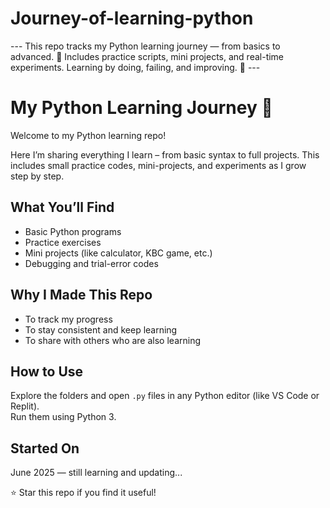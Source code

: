# Journey-of-learning-python
---  This repo tracks my Python learning journey — from basics to advanced. 🐍 Includes practice scripts, mini projects, and real-time experiments. Learning by doing, failing, and improving. 🚀   ---
# My Python Learning Journey 🐍

Welcome to my Python learning repo!

Here I’m sharing everything I learn – from basic syntax to full projects. This includes small practice codes, mini-projects, and experiments as I grow step by step.

## What You’ll Find

- Basic Python programs
- Practice exercises
- Mini projects (like calculator, KBC game, etc.)
- Debugging and trial-error codes

## Why I Made This Repo

- To track my progress
- To stay consistent and keep learning
- To share with others who are also learning

## How to Use

Explore the folders and open `.py` files in any Python editor (like VS Code or Replit).  
Run them using Python 3.

## Started On

June 2025 — still learning and updating...

⭐ Star this repo if you find it useful!

